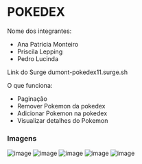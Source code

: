 # POKEDEX

Nome dos integrantes: 
- Ana Patricia Monteiro
- Priscila Lepping
- Pedro Lucinda

Link do Surge
dumont-pokedex11.surge.sh

O que funciona:
- Paginação
- Remover Pokemon da pokedex
- Adicionar Pokemon na pokedex
- Visualizar detalhes do Pokemon


### Imagens

![image](https://user-images.githubusercontent.com/63005508/100436804-9c3a2180-307e-11eb-8e21-85935e9452cd.png)
![image](https://user-images.githubusercontent.com/63005508/100436830-a8be7a00-307e-11eb-968e-6badde19a216.png)
![image](https://user-images.githubusercontent.com/63005508/100436861-b3790f00-307e-11eb-8303-f8977907967a.png)
![image](https://user-images.githubusercontent.com/63005508/100436899-c390ee80-307e-11eb-96e3-4715e0148541.png)
![image](https://user-images.githubusercontent.com/63005508/100436933-d1467400-307e-11eb-85ca-890c5a49272c.png)


